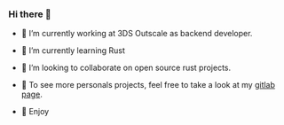 ### Hi there 👋

- 🔭 I’m currently working at 3DS Outscale as backend developer.
- 🦀 I’m currently learning Rust
- 👯 I’m looking to collaborate on open source rust projects.

- 🍎 To see more personals projects, feel free to take a look at my [gitlab page](https://gitlab.com/peskoo).
- 🍏 Enjoy
